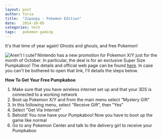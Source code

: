 ```yaml
---
layout:	post
author:	Toria
title:	"2spoopy - Pokemon Edition"
date:	2014-10-05
categories:	tech
tags:	pokemon gaming
---
```


It's that time of year again! Ghosts and ghouls, and free Pokemon!

[<img src="https://s3-us-west-2.amazonaws.com/img.toriatalks/pumpkaboo.jpg" alt="Aren't I cute?" align="left">](https://s3-us-west-2.amazonaws.com/img.toriatalks/pumpkaboo.jpg) Nintendo has a new promotion for Pokemon X/Y just for the month of October. In particular, the deal is for an exclusive Super Size Pumpkaboo! The details and official web page can be found [here][details]. In case you can't be bothered to open that link, I'll details the steps below.

**How To Get Your Free Pumpkaboo**

1. Make sure that you have wireless internet set up and that your 3DS is connected to a working network
2. Boot up Pokemon X/Y and from the main menu select "Mystery Gift"
3. In this following menu, select "Receive Gift", then "Yes"
4. Select "Get Via Internet"
5. Behold! You now have your Pumpkaboo! Now you have to boot up the game like normal
6. Go to any Pokemon Center and talk to the delivery girl to receive your Pumpkaboo


[details]: http://xy4.pokemontcgxy.com/halloween/en-us/ghosts/#pumpkaboo
